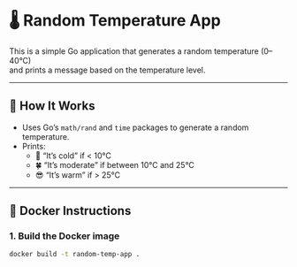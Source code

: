 # 🌡️ Random Temperature App

This is a simple Go application that generates a random temperature (0–40°C)  
and prints a message based on the temperature level.

---

## 🚀 How It Works

- Uses Go’s `math/rand` and `time` packages to generate a random temperature.  
- Prints:
  - 🥶 “It’s cold” if < 10°C  
  - 🍀 “It’s moderate” if between 10°C and 25°C  
  - 😎 “It’s warm” if > 25°C

---

## 🐳 Docker Instructions

### 1. Build the Docker image
```bash
docker build -t random-temp-app .
